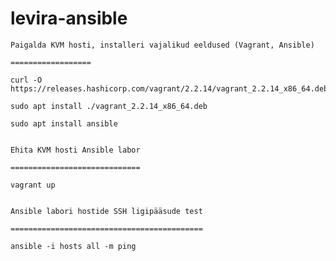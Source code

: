 # levira-ansible

    Paigalda KVM hosti, installeri vajalikud eeldused (Vagrant, Ansible)

    ==================

    curl -O https://releases.hashicorp.com/vagrant/2.2.14/vagrant_2.2.14_x86_64.deb

    sudo apt install ./vagrant_2.2.14_x86_64.deb

    sudo apt install ansible


    Ehita KVM hosti Ansible labor

    =============================   

    vagrant up


    Ansible labori hostide SSH ligipääsude test

    ===========================================   

    ansible -i hosts all -m ping
